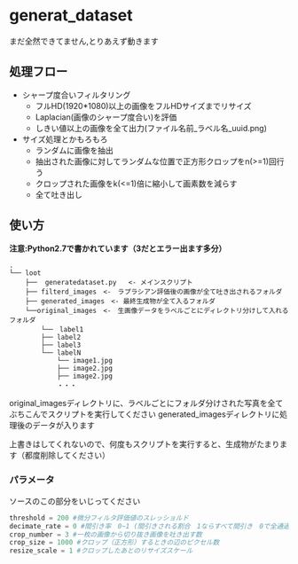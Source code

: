 
# generat_dataset

まだ全然できてません,とりあえず動きます

## 処理フロー

- シャープ度合いフィルタリング
  - フルHD(1920*1080)以上の画像をフルHDサイズまでリサイズ
  - Laplacian(画像のシャープ度合い)を評価
  - しきい値以上の画像を全て出力(ファイル名前_ラベル名_uuid.png)
- サイズ処理とかもろもろ
  - ランダムに画像を抽出
  - 抽出された画像に対してランダムな位置で正方形クロップをn(>=1)回行う
  - クロップされた画像をk(<=1)倍に縮小して画素数を減らす
  - 全て吐き出し

## 使い方


**注意:Python2.7で書かれています（3だとエラー出ます多分）**

```
.
└── loot
    ├──  generatedataset.py   <- メインスクリプト
    ├── filterd_images　<-　ラプラシアン評価後の画像が全て吐き出されるフォルダ
    ├── generated_images　<- 最終生成物が全て入るフォルダ
    └──original_images　<-　生画像データをラベルごとにディレクトリ分けして入れるフォルダ
        └──　label1
        ├── label2
        ├── label3
        └── labelN
            └── image1.jpg
            ├── image2.jpg
            ├── image2.jpg
            ・・・
```

original_imagesディレクトリに、ラベルごとにフォルダ分けされた写真を全てぶちこんでスクリプトを実行してください
generated_imagesディレクトリに処理後のデータが入ります

上書きはしてくれないので、何度もスクリプトを実行すると、生成物がたまります（都度削除してください）

### パラメータ

ソースのこの部分をいじってください

```python
threshold = 200 #微分フィルタ評価値のスレッショルド
decimate_rate = 0 #間引き率　0~1 (間引きされる割合　1ならすべて間引き　0で全通過)
crop_number = 3 #一枚の画像から切り抜き画像を吐き出す数
crop_size = 1000 #クロップ（正方形）するときの辺のピクセル数
resize_scale = 1 #クロップしたあとのリサイズスケール
```
